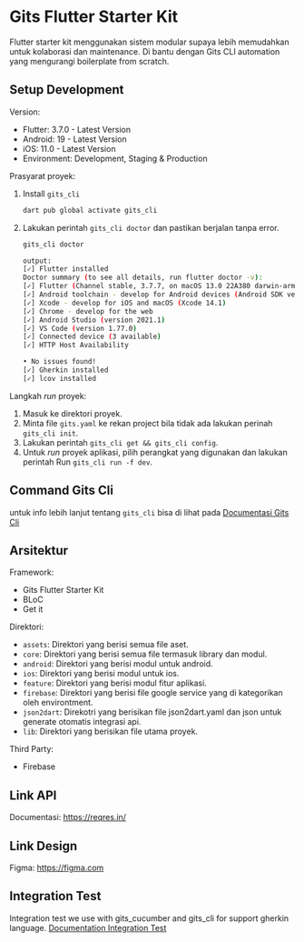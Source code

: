 # Gits Flutter Starter Kit

Flutter starter kit menggunakan sistem modular supaya lebih memudahkan untuk kolaborasi dan maintenance. Di bantu dengan Gits CLI automation yang mengurangi boilerplate from scratch.

## Setup Development

Version:

- Flutter: 3.7.0 - Latest Version
- Android: 19 - Latest Version
- iOS: 11.0 - Latest Version
- Environment: Development, Staging & Production

Prasyarat proyek:

1. Install `gits_cli`

    ```sh
    dart pub global activate gits_cli
    ```

2. Lakukan perintah `gits_cli doctor` dan pastikan berjalan tanpa error.

    ```sh
    gits_cli doctor

    output:
    [✓] Flutter installed
    Doctor summary (to see all details, run flutter doctor -v):
    [✓] Flutter (Channel stable, 3.7.7, on macOS 13.0 22A380 darwin-arm64, locale en-ID)
    [✓] Android toolchain - develop for Android devices (Android SDK version 33.0.0)
    [✓] Xcode - develop for iOS and macOS (Xcode 14.1)
    [✓] Chrome - develop for the web
    [✓] Android Studio (version 2021.1)
    [✓] VS Code (version 1.77.0)
    [✓] Connected device (3 available)
    [✓] HTTP Host Availability

    • No issues found!
    [✓] Gherkin installed
    [✓] lcov installed
    ```

Langkah _run_ proyek:

1. Masuk ke direktori proyek.
2. Minta file `gits.yaml` ke rekan project bila tidak ada lakukan perinah `gits_cli init`.
3. Lakukan perintah `gits_cli get && gits_cli config`.
4. Untuk _run_ proyek aplikasi, pilih perangkat yang digunakan dan lakukan perintah Run `gits_cli run -f dev`.

## Command Gits Cli

untuk info lebih lanjut tentang `gits_cli` bisa di lihat pada [Documentasi Gits Cli](https://pub.dev/packages/gits_cli)

## Arsitektur

Framework:

- Gits Flutter Starter Kit
- BLoC
- Get it

Direktori:

- `assets`: Direktori yang berisi semua file aset.
- `core`: Direktori yang berisi semua file termasuk library dan modul.
- `android`: Direktori yang berisi modul untuk android.
- `ios`: Direktori yang berisi modul untuk ios.
- `feature`: Direktori yang berisi modul fitur aplikasi.
- `firebase`: Direktori yang berisi file google service yang di kategorikan oleh environtment.
- `json2dart`: Direkotri yang berisikan file json2dart.yaml dan json untuk generate otomatis integrasi api.
- `lib`: Direktori yang berisikan file utama proyek.

Third Party:

- Firebase

## Link API

Documentasi: <https://reqres.in/>

## Link Design

Figma: <https://figma.com>

## Integration Test

Integration test we use with gits_cucumber and gits_cli for support gherkin language.
[Documentation Integration Test](./integration_test/README)
